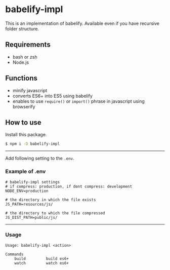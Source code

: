 # babelify-impl
This is an implementation of babelify.
Available even if you have recursive folder structure.

## Requirements
- bash or zsh
- Node.js

## Functions
- minify javascript
- converts ES6+ into ES5 using babelify
- enables to use `require()` or `import()` phrase in javascript using browserify

## How to use
Install this package.

```bash
$ npm i -D babelify-impl
```

---

Add following setting to the `.env`.

### Example of .env
```.env
# babelify-impl settings
# if compress: production, if dont compress: development
NODE_ENV=production

# the directory in which the file exists
JS_PATH=resources/js/

# the directory to which the file compressed
JS_DIST_PATH=public/js/
```

---

### Usage
```
Usage: babelify-impl <action>

Commands
    build         build es6+
    watch         watch es6+
```
